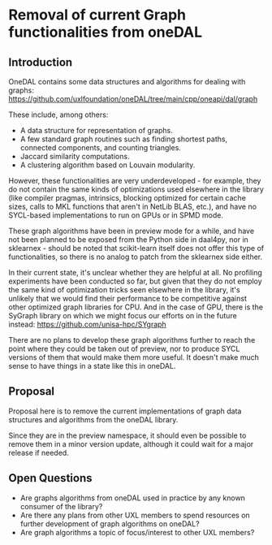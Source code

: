 # Removal of current Graph functionalities from oneDAL

## Introduction

OneDAL contains some data structures and algorithms for dealing with graphs:
https://github.com/uxlfoundation/oneDAL/tree/main/cpp/oneapi/dal/graph

These include, among others:
* A data structure for representation of graphs.
* A few standard graph routines such as finding shortest paths, connected
  components, and counting triangles.
* Jaccard similarity computations.
* A clustering algorithm based on Louvain modularity.

However, these functionalities are very underdeveloped - for example, they do
not contain the same kinds of optimizations used elsewhere in the library (like
compiler pragmas, intrinsics, blocking optimized for certain cache sizes, calls
to MKL functions that aren't in NetLib BLAS, etc.), and have no SYCL-based
implementations to run on GPUs or in SPMD mode.

These graph algorithms have been in preview mode for a while, and have not been
planned to be exposed from the Python side in daal4py, nor in sklearnex - should
be noted that scikit-learn itself does not offer this type of functionalities,
so there is no analog to patch from the sklearnex side either.

In their current state, it's unclear whether they are helpful at all. No
profiling experiments have been conducted so far, but given that they do not
employ the same kind of optimization tricks seen elsewhere in the library, it's
unlikely that we would find their performance to be competitive against other
optimized graph libraries for CPU. And in the case of GPU, there is the
SyGraph library on which we might focus our efforts on in the future instead:
https://github.com/unisa-hpc/SYgraph

There are no plans to develop these graph algorithms further to reach the point
where they could be taken out of preview, nor to produce SYCL versions of them
that would make them more useful. It doesn't make much sense to have things in
a state like this in oneDAL.

## Proposal

Proposal here is to remove the current implementations of graph data structures
and algorithms from the oneDAL library.

Since they are in the preview namespace, it should even be possible to remove
them in a minor version update, although it could wait for a major release if
needed.

## Open Questions

* Are graphs algorithms from oneDAL used in practice by any known consumer of
  the library?
* Are there any plans from other UXL members to spend resources on further
  development of graph algorithms on oneDAL?
* Are graph algorithms a topic of focus/interest to other UXL members?
